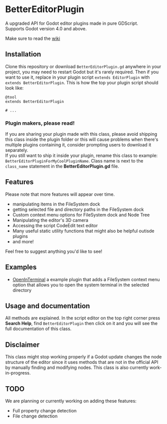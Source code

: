 # BetterEditorPlugin
A upgraded API for Godot editor plugins made in pure GDScript.  
Supports Godot version 4.0 and above.

Make sure to read the [wiki](https://github.com/Wolfyxon/godot-BetterEditorPlugin/wiki)
## Installation
Clone this repository or download `BetterEditorPlugin.gd` anywhere in your project, you may need to restart Godot but it's rarely required. 
Then if you want to use it, replace in your plugin script `extends EditorPlugin` with `extends BetterEditorPlugin`. This is how the top your plugin script should look like:  
```gdscript
@tool
extends BetterEditorPlugin

# ...
```
### Plugin makers, please read!
If you are sharing your plugin made with this class, please avoid shipping this class inside the plugin folder or this will cause problems when there's multiple plugins containing it, consider prompting users to download it separately.  
If you still want to ship it inside your plugin, rename this class to example: `BetterEditorPluginForMyCoolPluginName`. Class name is next to the `class_name` statement in the **BetterEditorPlugin.gd** file.

## Features
Please note that more features will appear over time.  
- manipulating items in the FileSystem dock
- getting selected file and directory paths in the FileSystem dock
- Custom context menu options for FileSystem dock and Node Tree
- Manipulating the editor's 3D camera
- Accessing the script CodeEdit text editor
- Many useful static utility functions that might also be helpful outisde plugins
- and more!

Feel free to suggest anything you'd like to see!

## Examples
- [OpenInTerminal](https://github.com/Wolfyxon/godot-BetterEditorPlugin/tree/main/examples/OpenInTerminal) a example plugin that adds a FileSystem context menu option that allows you to open the system terminal in the selected directory

## Usage and documentation
All methods are explained. In the script editor on the top right corner press **Search Help**, find `BetterEditorPlugin` then click on it and you will see the full documentation of this class.

## Disclaimer
This class might stop working properly if a Godot update changes the node structure of the editor since it uses methods that are not in the official API by manually finding and modifying nodes. This class is also currently work-in-progress.

## TODO
We are planning or currently working on adding these features:
- Full property change detection
- File change detection

